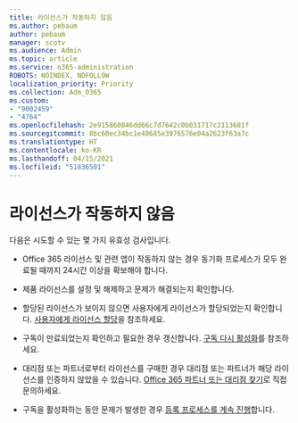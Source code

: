 ```yaml
---
title: 라이선스가 작동하지 않음
ms.author: pebaum
author: pebaum
manager: scotv
ms.audience: Admin
ms.topic: article
ms.service: o365-administration
ROBOTS: NOINDEX, NOFOLLOW
localization_priority: Priority
ms.collection: Adm_O365
ms.custom:
- "9002459"
- "4764"
ms.openlocfilehash: 2e915860046dd66c7d7642c0b031717c2113681f
ms.sourcegitcommit: 8bc60ec34bc1e40685e3976576e04a2623f63a7c
ms.translationtype: HT
ms.contentlocale: ko-KR
ms.lasthandoff: 04/15/2021
ms.locfileid: "51836501"
---
```

# <a name="license-not-working"></a>라이선스가 작동하지 않음

다음은 시도할 수 있는 몇 가지 유효성 검사입니다.

- Office 365 라이선스 및 관련 앱이 작동하지 않는 경우 동기화 프로세스가 모두 완료될 때까지 24시간 이상을 확보해야 합니다. 

- 제품 라이선스를 설정 및 해제하고 문제가 해결되는지 확인합니다. 

- 할당된 라이선스가 보이지 않으면 사용자에게 라이선스가 할당되었는지 확인합니다. [사용자에게 라이선스 할당](https://docs.microsoft.com/microsoft-365/admin/manage/assign-licenses-to-users?view=o365-worldwide)을 참조하세요.

- 구독이 만료되었는지 확인하고 필요한 경우 갱신합니다. [구독 다시 활성화](https://docs.microsoft.com/alchemyinsights/reactivate-your-subscription)를 참조하세요. 

- 대리점 또는 파트너로부터 라이선스를 구매한 경우 대리점 또는 파트너가 해당 라이선스를 인증하지 않았을 수 있습니다. [Office 365 파트너 또는 대리점 찾기](https://docs.microsoft.com//microsoft-365/admin/manage/find-your-partner-or-reseller)로 직접 문의하세요.

- 구독을 활성화하는 동안 문제가 발생한 경우 [등록 프로세스를 계속 진행](https://go.microsoft.com/fwlink/?linkid=2126800)합니다.
